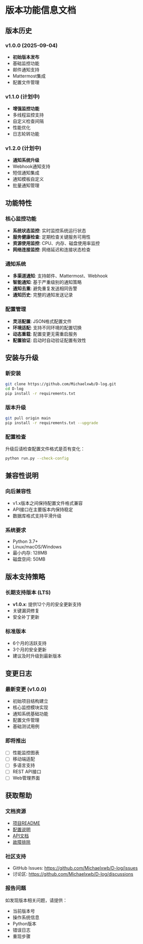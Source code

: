 # 版本功能信息文档

## 版本历史

### v1.0.0 (2025-09-04)
- **初始版本发布**
- 基础监控功能
- 邮件通知支持
- Mattermost集成
- 配置文件管理

### v1.1.0 (计划中)
- **增强监控功能**
- 多线程监控支持
- 自定义检查间隔
- 性能优化
- 日志轮转功能

### v1.2.0 (计划中)
- **通知系统升级**
- Webhook通知支持
- 短信通知集成
- 通知模板自定义
- 批量通知管理

## 功能特性

### 核心监控功能
- **系统状态监控**: 实时监控系统运行状态
- **服务健康检查**: 定期检查关键服务可用性
- **资源使用监控**: CPU、内存、磁盘使用率监控
- **网络连接监控**: 网络延迟和连接状态检查

### 通知系统
- **多渠道通知**: 支持邮件、Mattermost、Webhook
- **智能通知**: 基于严重级别的通知策略
- **通知去重**: 避免重复发送相同告警
- **通知历史**: 完整的通知发送记录

### 配置管理
- **灵活配置**: JSON格式配置文件
- **环境适配**: 支持不同环境的配置切换
- **动态重载**: 配置变更无需重启服务
- **配置验证**: 启动时自动验证配置有效性

## 安装与升级

### 新安装
```bash
git clone https://github.com/Michaelxwb/D-log.git
cd D-log
pip install -r requirements.txt
```

### 版本升级
```bash
git pull origin main
pip install -r requirements.txt --upgrade
```

### 配置检查
升级后请检查配置文件格式是否有变化：
```bash
python run.py --check-config
```

## 兼容性说明

### 向后兼容性
- v1.x版本之间保持配置文件格式兼容
- API接口在主要版本内保持稳定
- 数据库格式支持平滑升级

### 系统要求
- Python 3.7+
- Linux/macOS/Windows
- 最小内存: 128MB
- 磁盘空间: 50MB

## 版本支持策略

### 长期支持版本 (LTS)
- **v1.0.x**: 提供12个月的安全更新支持
- 关键漏洞修复
- 安全补丁更新

### 标准版本
- 6个月的活跃支持
- 3个月的安全更新
- 建议及时升级到最新版本

## 变更日志

### 最新变更 (v1.0.0)
- 初始项目结构建立
- 核心监控模块实现
- 通知系统基础功能
- 配置文件管理
- 基础测试用例

### 即将推出
- [ ] 性能监控图表
- [ ] 移动端适配
- [ ] 多语言支持
- [ ] REST API接口
- [ ] Web管理界面

## 获取帮助

### 文档资源
- [项目README](../README.md)
- [配置说明](config-guide.md)
- [API文档](api-reference.md)
- [故障排除](troubleshooting.md)

### 社区支持
- GitHub Issues: https://github.com/Michaelxwb/D-log/issues
- 讨论区: https://github.com/Michaelxwb/D-log/discussions

### 报告问题
如发现版本相关问题，请提供：
- 当前版本号
- 操作系统信息
- Python版本
- 错误日志
- 重现步骤